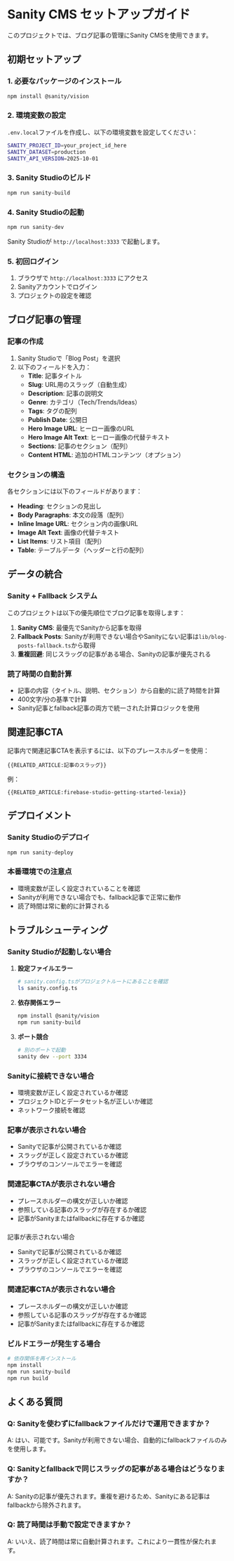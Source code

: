 # Sanity CMS セットアップガイド

このプロジェクトでは、ブログ記事の管理にSanity CMSを使用できます。

## 初期セットアップ

### 1. 必要なパッケージのインストール

```bash
npm install @sanity/vision
```

### 2. 環境変数の設定

`.env.local`ファイルを作成し、以下の環境変数を設定してください：

```bash
SANITY_PROJECT_ID=your_project_id_here
SANITY_DATASET=production
SANITY_API_VERSION=2025-10-01
```

### 3. Sanity Studioのビルド

```bash
npm run sanity-build
```

### 4. Sanity Studioの起動

```bash
npm run sanity-dev
```

Sanity Studioが `http://localhost:3333` で起動します。

### 5. 初回ログイン

1. ブラウザで `http://localhost:3333` にアクセス
2. Sanityアカウントでログイン
3. プロジェクトの設定を確認

## ブログ記事の管理

### 記事の作成

1. Sanity Studioで「Blog Post」を選択
2. 以下のフィールドを入力：
   - **Title**: 記事タイトル
   - **Slug**: URL用のスラッグ（自動生成）
   - **Description**: 記事の説明文
   - **Genre**: カテゴリ（Tech/Trends/Ideas）
   - **Tags**: タグの配列
   - **Publish Date**: 公開日
   - **Hero Image URL**: ヒーロー画像のURL
   - **Hero Image Alt Text**: ヒーロー画像の代替テキスト
   - **Sections**: 記事のセクション（配列）
   - **Content HTML**: 追加のHTMLコンテンツ（オプション）

### セクションの構造

各セクションには以下のフィールドがあります：

- **Heading**: セクションの見出し
- **Body Paragraphs**: 本文の段落（配列）
- **Inline Image URL**: セクション内の画像URL
- **Image Alt Text**: 画像の代替テキスト
- **List Items**: リスト項目（配列）
- **Table**: テーブルデータ（ヘッダーと行の配列）

## データの統合

### Sanity + Fallback システム

このプロジェクトは以下の優先順位でブログ記事を取得します：

1. **Sanity CMS**: 最優先でSanityから記事を取得
2. **Fallback Posts**: Sanityが利用できない場合やSanityにない記事は`lib/blog-posts-fallback.ts`から取得
3. **重複回避**: 同じスラッグの記事がある場合、Sanityの記事が優先される

### 読了時間の自動計算

- 記事の内容（タイトル、説明、セクション）から自動的に読了時間を計算
- 400文字/分の基準で計算
- Sanity記事とfallback記事の両方で統一された計算ロジックを使用

## 関連記事CTA

記事内で関連記事CTAを表示するには、以下のプレースホルダーを使用：

```
{{RELATED_ARTICLE:記事のスラッグ}}
```

例：
```
{{RELATED_ARTICLE:firebase-studio-getting-started-lexia}}
```

## デプロイメント

### Sanity Studioのデプロイ

```bash
npm run sanity-deploy
```

### 本番環境での注意点

- 環境変数が正しく設定されていることを確認
- Sanityが利用できない場合でも、fallback記事で正常に動作
- 読了時間は常に動的に計算される

## トラブルシューティング

### Sanity Studioが起動しない場合

1. **設定ファイルエラー**
   ```bash
   # sanity.config.tsがプロジェクトルートにあることを確認
   ls sanity.config.ts
   ```

2. **依存関係エラー**
   ```bash
   npm install @sanity/vision
   npm run sanity-build
   ```

3. **ポート競合**
   ```bash
   # 別のポートで起動
   sanity dev --port 3334
   ```

### Sanityに接続できない場合

- 環境変数が正しく設定されているか確認
- プロジェクトIDとデータセット名が正しいか確認
- ネットワーク接続を確認

### 記事が表示されない場合

- Sanityで記事が公開されているか確認
- スラッグが正しく設定されているか確認
- ブラウザのコンソールでエラーを確認

### 関連記事CTAが表示されない場合

- プレースホルダーの構文が正しいか確認
- 参照している記事のスラッグが存在するか確認
- 記事がSanityまたはfallbackに存在するか確認
### 
記事が表示されない場合

- Sanityで記事が公開されているか確認
- スラッグが正しく設定されているか確認
- ブラウザのコンソールでエラーを確認

### 関連記事CTAが表示されない場合

- プレースホルダーの構文が正しいか確認
- 参照している記事のスラッグが存在するか確認
- 記事がSanityまたはfallbackに存在するか確認

### ビルドエラーが発生する場合

```bash
# 依存関係を再インストール
npm install
npm run sanity-build
npm run build
```

## よくある質問

### Q: Sanityを使わずにfallbackファイルだけで運用できますか？

A: はい、可能です。Sanityが利用できない場合、自動的にfallbackファイルのみを使用します。

### Q: Sanityとfallbackで同じスラッグの記事がある場合はどうなりますか？

A: Sanityの記事が優先されます。重複を避けるため、Sanityにある記事はfallbackから除外されます。

### Q: 読了時間は手動で設定できますか？

A: いいえ、読了時間は常に自動計算されます。これにより一貫性が保たれます。